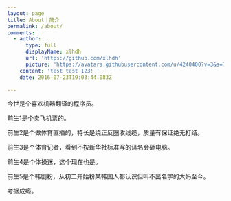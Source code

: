 ```yaml
---
layout: page
title: About｜简介
permalink: /about/
comments:
  - author:
      type: full
      displayName: xlhdh
      url: 'https://github.com/xlhdh'
      picture: 'https://avatars.githubusercontent.com/u/4240400?v=3&s=73'
    content: 'test test 123! '
    date: 2016-07-23T19:03:44.083Z

---
```


今世是个喜欢机器翻译的程序员。

前生1是个卖飞机票的。

前生2是个做体育直播的，特长是绕正反圈收线缆，质量有保证绝无打结。

前生3是个体育记者，看到不按新华社标准写的译名会砸电脑。

前生4是个体操迷，这个现在也是。

前生5是个韩剧粉，从初二开始粉某韩国人都认识但叫不出名字的大妈至今。

考据成瘾。
